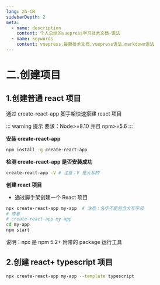 ```yaml
---
lang: zh-CN
sidebarDepth: 2
meta:
  - name: description
    content: 个人总结的vuepress学习技术文档-语法
  - name: keywords
    content: vuepress,最新技术文档,vuepress语法,markdown语法
---
```


# 二.创建项目

## 1.创建普通 react 项目

通过 create-react-app 脚手架快速搭建 react 项目

::: warning 提示
要求：Node>=8.10 并且 npm>=5.6
:::

**安装 create-react-app**

```bash
npm install -g create-react-app
```

**检测 create-react-app 是否安装成功**

```bash
create-react-app -V # 注意：V 是大写的
```

**创建 react 项目**

- 通过脚手架创建一个 React 项目

```bash
npx create-react-app my-app  # 注意：名字不能包含大写字母
# 或者
# create-react-app my-app
cd my-app
npm start
```

说明：npx 是 npm 5.2+ 附带的 package 运行工具

## 2.创建 react+ typescript 项目

```sh
npx create-react-app my-app --template typescript
```
